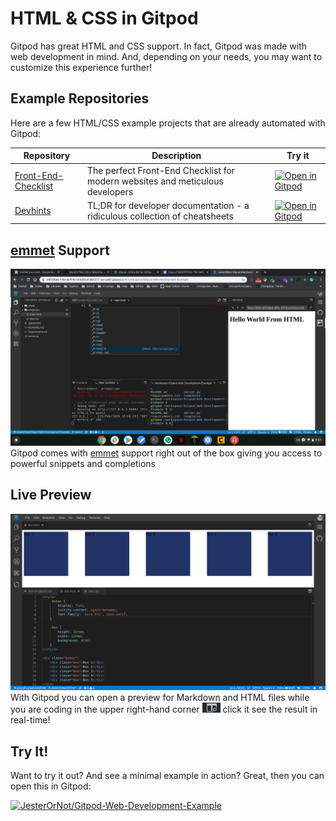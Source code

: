 # HTML & CSS in Gitpod

 Gitpod has great HTML and CSS support. In fact, Gitpod was made with web development in mind. And, depending on your needs, you may want to customize this experience further!

## Example Repositories

Here are a few HTML/CSS example projects that are already automated with Gitpod:

Repository | Description | Try it
---|---|---
[Front-End-Checklist](https://github.com/thedaviddias/Front-End-Checklist) | The perfect Front-End Checklist for modern websites and meticulous developers | [![Open in Gitpod](https://gitpod.io/button/open-in-gitpod.svg)](https://gitpod.io/#https://github.com/thedaviddias/Front-End-Checklist)
[Devhints](https://github.com/rstacruz/cheatsheets) | TL;DR for developer documentation - a ridiculous collection of cheatsheets | [![Open in Gitpod](https://gitpod.io/button/open-in-gitpod.svg)](https://gitpod.io/#https://github.com/rstacruz/cheatsheets)

## [emmet](http://emmet.io/) Support

![emmet demo](../images/emmet.png)
Gitpod comes with [emmet](http://emmet.io/) support right out of the box giving you access to powerful snippets and completions


## Live Preview

![image of preview](../images/live_preview.png)
With Gitpod you can open a preview for Markdown and HTML files while you are coding in the upper right-hand corner ![preview icon](../images/preview.png) click it see the result in real-time!

## Try It!

Want to try it out? And see a minimal example in action? Great, then you can open this in Gitpod:

[![JesterOrNot/Gitpod-Web-Development-Example](https://gitpod.io/button/open-in-gitpod.svg)](https://gitpod.io/#https://github.com/JesterOrNot/Gitpod-Web-Development-Example)
